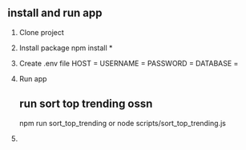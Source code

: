 

## install and run app ##

1. Clone project

2. Install package
    npm install *

3. Create .env file
    HOST     = 
    USERNAME = 
    PASSWORD = 
    DATABASE = 
4. Run app
    ## run sort top trending ossn ##
    npm run sort_top_trending
        or
    node scripts/sort_top_trending.js

5.